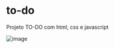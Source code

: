 # to-do
Projeto TO-DO com html, css e javascript

![image](https://user-images.githubusercontent.com/94721925/204784453-fd362ee0-f1dd-4ce1-b34f-d836070b1ab0.png)
